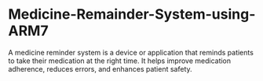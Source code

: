# Medicine-Remainder-System-using-ARM7
A medicine reminder system is a device or application that reminds patients to take their medication at the right time. It helps improve medication adherence, reduces errors, and enhances patient safety.

